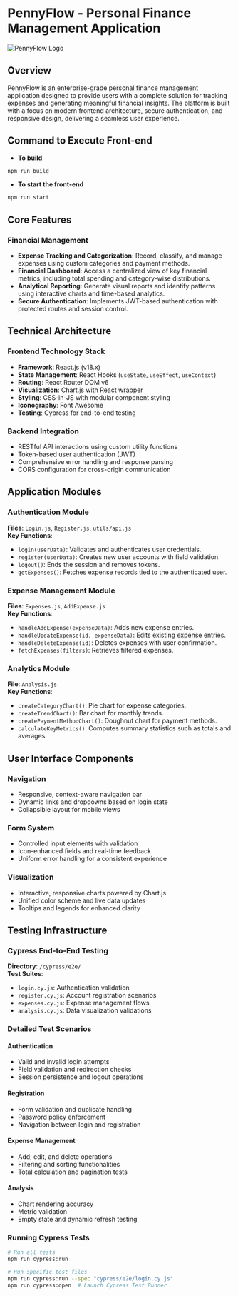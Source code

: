 # PennyFlow - Personal Finance Management Application

![PennyFlow Logo](/static/assets/logo_Penny_Flow.png)

## Overview

PennyFlow is an enterprise-grade personal finance management application designed to provide users with a complete solution for tracking expenses and generating meaningful financial insights. The platform is built with a focus on modern frontend architecture, secure authentication, and responsive design, delivering a seamless user experience.

## Command to Execute Front-end
- **To build**
```bash
npm run build
```

- **To start the front-end**
```bash
npm run start
```

## Core Features

### Financial Management
- **Expense Tracking and Categorization**: Record, classify, and manage expenses using custom categories and payment methods.
- **Financial Dashboard**: Access a centralized view of key financial metrics, including total spending and category-wise distributions.
- **Analytical Reporting**: Generate visual reports and identify patterns using interactive charts and time-based analytics.
- **Secure Authentication**: Implements JWT-based authentication with protected routes and session control.

## Technical Architecture

### Frontend Technology Stack
- **Framework**: React.js (v18.x)
- **State Management**: React Hooks (`useState`, `useEffect`, `useContext`)
- **Routing**: React Router DOM v6
- **Visualization**: Chart.js with React wrapper
- **Styling**: CSS-in-JS with modular component styling
- **Iconography**: Font Awesome
- **Testing**: Cypress for end-to-end testing

### Backend Integration
- RESTful API interactions using custom utility functions
- Token-based user authentication (JWT)
- Comprehensive error handling and response parsing
- CORS configuration for cross-origin communication

## Application Modules

### Authentication Module
**Files**: `Login.js`, `Register.js`, `utils/api.js`  
**Key Functions**:
- `login(userData)`: Validates and authenticates user credentials.
- `register(userData)`: Creates new user accounts with field validation.
- `logout()`: Ends the session and removes tokens.
- `getExpenses()`: Fetches expense records tied to the authenticated user.

### Expense Management Module
**Files**: `Expenses.js`, `AddExpense.js`  
**Key Functions**:
- `handleAddExpense(expenseData)`: Adds new expense entries.
- `handleUpdateExpense(id, expenseData)`: Edits existing expense entries.
- `handleDeleteExpense(id)`: Deletes expenses with user confirmation.
- `fetchExpenses(filters)`: Retrieves filtered expenses.

### Analytics Module
**File**: `Analysis.js`  
**Key Functions**:
- `createCategoryChart()`: Pie chart for expense categories.
- `createTrendChart()`: Bar chart for monthly trends.
- `createPaymentMethodChart()`: Doughnut chart for payment methods.
- `calculateKeyMetrics()`: Computes summary statistics such as totals and averages.

## User Interface Components

### Navigation
- Responsive, context-aware navigation bar
- Dynamic links and dropdowns based on login state
- Collapsible layout for mobile views

### Form System
- Controlled input elements with validation
- Icon-enhanced fields and real-time feedback
- Uniform error handling for a consistent experience

### Visualization
- Interactive, responsive charts powered by Chart.js
- Unified color scheme and live data updates
- Tooltips and legends for enhanced clarity

## Testing Infrastructure

### Cypress End-to-End Testing
**Directory**: `/cypress/e2e/`  
**Test Suites**:
- `login.cy.js`: Authentication validation
- `register.cy.js`: Account registration scenarios
- `expenses.cy.js`: Expense management flows
- `analysis.cy.js`: Data visualization validations

### Detailed Test Scenarios

#### Authentication
- Valid and invalid login attempts
- Field validation and redirection checks
- Session persistence and logout operations

#### Registration
- Form validation and duplicate handling
- Password policy enforcement
- Navigation between login and registration

#### Expense Management
- Add, edit, and delete operations
- Filtering and sorting functionalities
- Total calculation and pagination tests

#### Analysis
- Chart rendering accuracy
- Metric validation
- Empty state and dynamic refresh testing

### Running Cypress Tests
```bash
# Run all tests
npm run cypress:run

# Run specific test files
npm run cypress:run --spec "cypress/e2e/login.cy.js"
npm run cypress:open  # Launch Cypress Test Runner

